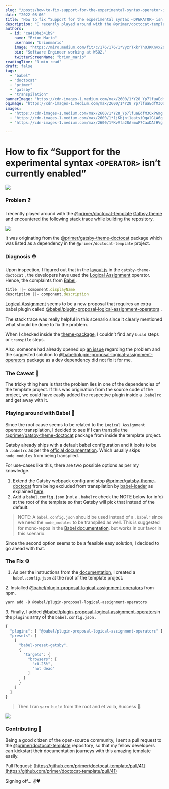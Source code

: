 ```yaml
---
slug: "/posts/how-to-fix-support-for-the-experimental-syntax-operator-isn-t-currently-enabled/"
date: "2022-08-06"
title: "How to fix “Support for the experimental syntax <OPERATOR> isn’t currently enabled”"
description: "I recently played around with the @primer/doctocat-template Gatbsy theme and encountered the following stack trace while building the repository. It was originating from the…"
authors:
  - id: "ca410be341b9"
    name: "Brion Mario"
    username: "brionmario"
    image: "https://miro.medium.com/fit/c/176/176/1*VyzrTxkrThOJKKnvx20UTg.png"
    bio: "Software Engineer working at WSO2."
    twitterScreenName: "brion_mario"
readingTime: "3 min read"
draft: false
tags:
  - "babel"
  - "doctocat"
  - "primer"
  - "gatsby"
  - "transpilation"
bannerImage: "https://cdn-images-1.medium.com/max/2600/1*Y28_Yp7lfuaEdfM3OxPGmg.png"
ogImage: "https://cdn-images-1.medium.com/max/2600/1*Y28_Yp7lfuaEdfM3OxPGmg.png"
images:
  - "https://cdn-images-1.medium.com/max/2600/1*Y28_Yp7lfuaEdfM3OxPGmg.png"
  - "https://cdn-images-1.medium.com/max/2600/1*1jKbjnj1eatsiOqalGLA6g.png"
  - "https://cdn-images-1.medium.com/max/2600/1*KvVfa28ArmwF7CaxDAfHVg.png"

---
```


# How to fix “Support for the experimental syntax `<OPERATOR>` isn’t currently enabled”

![](https://cdn-images-1.medium.com/max/800/1*Y28_Yp7lfuaEdfM3OxPGmg.png)

### Problem ❓

I recently played around with the [@primer/doctocat-template](https://github.com/primer/doctocat-template) [Gatbsy theme](https://www.gatsbyjs.com/docs/themes/) and encountered the following stack trace while building the repository.

![](https://cdn-images-1.medium.com/max/800/1*1jKbjnj1eatsiOqalGLA6g.png)

It was originating from the [@primer/gatsby-theme-doctocat](https://www.npmjs.com/package/@primer/gatsby-theme-doctocat) package which was listed as a dependency in the `@primer/doctocat-template`  project.

### Diagnosis ⛑

Upon inspection, I figured out that in the [layout.js](https://github.com/primer/doctocat/blob/%40primer/gatsby-theme-doctocat%404.0.0/theme/src/components/layout.js#L24) in the `gatsby-theme-doctocat` , the developers have used the <a href="https://developer.mozilla.org/en-US/docs/Web/JavaScript/Reference/Operators/Logical_OR_assignment" class="fenced-link">Logical Assignment</a> operator. Hence, the complaints from [Babel](https://babeljs.io/).

```js
title ||= component.displayName
description ||= component.description
```

<a href="https://developer.mozilla.org/en-US/docs/Web/JavaScript/Reference/Operators/Logical_OR_assignment" class="fenced-link">Logical Assignment</a> seems to be a new proposal that requires an extra babel plugin called <a href="https://babeljs.io/docs/en/babel-plugin-proposal-logical-assignment-operators" class="fenced-link">@babel/plugin-proposal-logical-assignment-operators</a> .

The stack trace was really helpful in this scenario since it clearly mentioned what should be done to fix the problem.

When I checked inside the [theme-package](https://github.com/primer/doctocat/tree/%40primer/gatsby-theme-doctocat%404.0.0/theme), I couldn’t find any `build` steps or `transpile` steps.

Also, someone had already opened up [an issue](https://github.com/primer/doctocat-template/issues/35) regarding the problem and the suggested solution to <a href="https://babeljs.io/docs/en/babel-plugin-proposal-logical-assignment-operators" class="fenced-link">@babel/plugin-proposal-logical-assignment-operators</a> package as a dev dependency did not fix it for me.

### The Caveat 🦄

The tricky thing here is that the problem lies in one of the dependencies of the template project. If this was origination from the source code of the project, we could have easily added the respective plugin inside a `.babelrc` and get away with it.

### Playing around with Babel 🧪

Since the root cause seems to be related to the `Logical Assignment` operator transpilation, I decided to see if I can transpile the <a href="https://www.npmjs.com/package/@primer/gatsby-theme-doctocat" class="fenced-link">@primer/gatsby-theme-doctocat</a> package from inside the template project.

Gatsby already ships with a default babel configuration and it looks to be a `.babelrc` as per the [official documentation](https://www.gatsbyjs.com/docs/how-to/custom-configuration/babel/#how-to-use-a-custom-babelrc-file). Which usually skips `node_modules` from being transpiled.

For use-cases like this, there are two possible options as per my knowledge.

1.  Extend the Gatsby webpack config and stop <a href="https://www.npmjs.com/package/@primer/gatsby-theme-doctocat" class="fenced-link">@primer/gatsby-theme-doctocat</a> from being excluded from transpilation by <a href="https://www.npmjs.com/package/babel-loader" class="fenced-link">babel-loader</a> as explained [here](https://www.gatsbyjs.com/docs/how-to/custom-configuration/add-custom-webpack-config/#modifying-the-babel-loader).
2.  Add a `babel.config.json` (not a `.babelrc` check the NOTE below for info) at the root of the template so that Gatsby will pick that instead of the default.

> NOTE: A `babel.config.json` should be used instead of a `.babelr` since we need the `node_modules` to be transpiled as well. This is suggested for mono-repos in the [Babel documentation](https://babeljs.io/docs/en/configuration#whats-your-use-case), but works in our favor in this scenario.

Since the second option seems to be a feasible easy solution, I decided to go ahead with that.

### The Fix ⚙️

1.  As per the instructions from the [documentation](https://www.gatsbyjs.com/docs/how-to/custom-configuration/babel/#how-to-use-a-custom-babelrc-file), I created a `babel.config.json` at the root of the template project.

2\. Installed <a href="https://www.npmjs.com/package/@babel/plugin-proposal-logical-assignment-operators" class="fenced-link">@babel/plugin-proposal-logical-assignment-operators</a> from npm.

```js
yarn add -D @babel/plugin-proposal-logical-assignment-operators
```

3\. Finally, I added <a href="https://www.npmjs.com/package/@babel/plugin-proposal-logical-assignment-operators" class="fenced-link">@babel/plugin-proposal-logical-assignment-operators</a>in the `plugins` array of the `babel.config.json` .

```js
{
  "plugins": [ "@babel/plugin-proposal-logical-assignment-operators" ],
  "presets": [
    [
      "babel-preset-gatsby",
      {
        "targets": {
          "browsers": [
            ">0.25%",
            "not dead"
          ]
        }
      }
    ]
  ]
} 
```

> Then I ran `yarn build` from the root and et voila, Success 🎉.

![](https://cdn-images-1.medium.com/max/800/1*KvVfa28ArmwF7CaxDAfHVg.png)

### Contributing 🐙

Being a good citizen of the open-source community, I sent a pull request to the [@primer/doctocat-template](https://github.com/primer/doctocat-template) repository, so that my fellow developers can kickstart their documentation journeys with this amazing template easily.

Pull Request: [https://github.com/primer/doctocat-template/pull/41](https://github.com/primer/doctocat-template/pull/41)

Signing off… ✌️❤️
